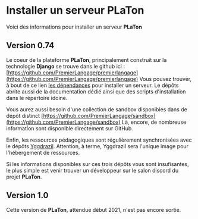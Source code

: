 # Installer un serveur PLaTon

Voici des informations pour installer un serveur **PLaTon**

## Version 0.74

Le coeur de la plateforme **PLaTon**, principalement construit sur la technologie **Django** se trouve
dans le github ici : [https://github.com/PremierLangage/premierlangage](https://github.com/PremierLangage/premierlangage)
Vous pouvez trouver, à bout de ce lien 
[les dépendances](https://github.com/PremierLangage/premierlangage/blob/master/requirements.txt)
pour installer un serveur. Le dépôts abrite aussi de la documentation dédié ainsi que des scripts
d'installation dans le répertoire idoine.

Vous aurez aussi besoin d'une collection de sandbox disponibles dans de dépôt distinct 
[https://github.com/PremierLangage/sandbox](https://github.com/PremierLangage/sandbox)
Là, encore, de nombreuse information sont disponible directement sur GitHub.

Enfin, les ressources pédagogiques sont régulièrement synchronisées avec le dépôts 
[Yggdrazil](https://github.com/PremierLangage/Yggdrasil). Attention, à terme,
Yggdrazil sera l'unique image pour l'hébergement de ressources.

Si les informations disponibles sur ces trois dépôts vous sont insufisantes, le
plus simple est venir trouver un développeur sur le salon discord du projet
**PLaTon**.

## Version 1.0

Cette version de **PLaTon**, attendue début 2021, n'est pas encore sortie.
